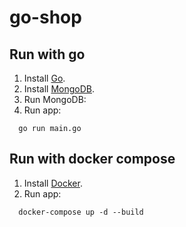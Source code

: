 # go-shop
## Run with go
1. Install [Go](https://golang.org/doc/install).
2. Install [MongoDB](https://docs.mongodb.com/manual/installation/).
3. Run MongoDB:
3. Run app:
```
  go run main.go
```
## Run with docker compose
1. Install [Docker](https://docs.docker.com/get-docker/).
2. Run app:
```
  docker-compose up -d --build
```